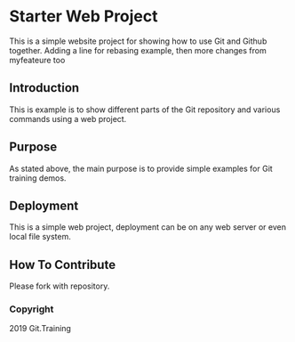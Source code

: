 # Starter Web Project

This is a simple website project for showing how to use Git and Github together. Adding a line for rebasing example, then more changes from myfeateure too

## Introduction

This is example is to show different parts of the Git repository and various commands using a web project.

## Purpose

As stated above, the main purpose is to provide simple examples for Git training demos.

## Deployment

This is a simple web project, deployment can be on any web server or even local file system.

## How To Contribute  

Please fork with repository.

### Copyright 
2019 Git.Training

